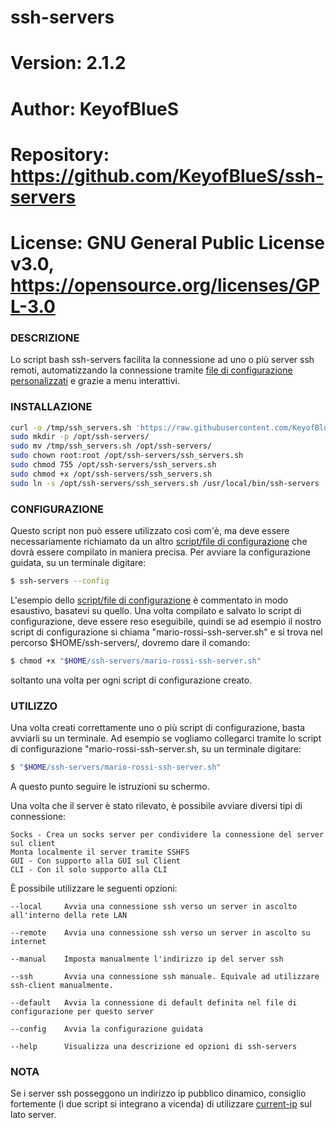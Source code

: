 # ssh-servers

# Version:    2.1.2
# Author:     KeyofBlueS
# Repository: https://github.com/KeyofBlueS/ssh-servers
# License:    GNU General Public License v3.0, https://opensource.org/licenses/GPL-3.0

### DESCRIZIONE
Lo script bash ssh-servers facilita la connessione ad uno o più server ssh remoti, automatizzando la connessione tramite
[file di configurazione personalizzati](https://github.com/KeyofBlueS/ssh-servers/blob/master/Esempio-configurazione-ssh-server.sh) e grazie a menu interattivi.

### INSTALLAZIONE
```sh
curl -o /tmp/ssh_servers.sh 'https://raw.githubusercontent.com/KeyofBlueS/ssh-servers/master/ssh_servers.sh'
sudo mkdir -p /opt/ssh-servers/
sudo mv /tmp/ssh_servers.sh /opt/ssh-servers/
sudo chown root:root /opt/ssh-servers/ssh_servers.sh
sudo chmod 755 /opt/ssh-servers/ssh_servers.sh
sudo chmod +x /opt/ssh-servers/ssh_servers.sh
sudo ln -s /opt/ssh-servers/ssh_servers.sh /usr/local/bin/ssh-servers
```

### CONFIGURAZIONE
Questo script non può essere utilizzato così com'è, ma deve essere necessariamente richiamato da un altro [script/file di configurazione](https://github.com/KeyofBlueS/ssh-servers/blob/master/Esempio-configurazione-ssh-server.sh)
che dovrà essere compilato in maniera precisa.
Per avviare la configurazione guidata, su un terminale digitare:
```sh
$ ssh-servers --config
```
L'esempio dello [script/file di configurazione](https://github.com/KeyofBlueS/ssh-servers/blob/master/Esempio-configurazione-ssh-server.sh) è commentato in modo esaustivo, basatevi su quello.
Una volta compilato e salvato lo script di configurazione, deve essere reso eseguibile, quindi se ad esempio il nostro script di configurazione si chiama "mario-rossi-ssh-server.sh" e si trova nel percorso $HOME/ssh-servers/, dovremo dare il comando:
```sh
$ chmod +x "$HOME/ssh-servers/mario-rossi-ssh-server.sh"
```
soltanto una volta per ogni script di configurazione creato.

### UTILIZZO
Una volta creati correttamente uno o più script di configurazione, basta avviarli su un terminale.
Ad esempio se vogliamo collegarci tramite lo script di configurazione "mario-rossi-ssh-server.sh, su un terminale digitare:
```sh
$ "$HOME/ssh-servers/mario-rossi-ssh-server.sh"
```

A questo punto seguire le istruzioni su schermo.

Una volta che il server è stato rilevato, è possibile avviare diversi tipi di connessione:
```
Socks - Crea un socks server per condividere la connessione del server sul client
Monta localmente il server tramite SSHFS
GUI - Con supporto alla GUI sul Client
CLI - Con il solo supporto alla CLI
```
È possibile utilizzare le seguenti opzioni:
```
--local		Avvia una connessione ssh verso un server in ascolto all'interno della rete LAN

--remote	Avvia una connessione ssh verso un server in ascolto su internet

--manual	Imposta manualmente l'indirizzo ip del server ssh

--ssh		Avvia una connessione ssh manuale. Equivale ad utilizzare ssh-client manualmente.

--default	Avvia la connessione di default definita nel file di configurazione per questo server

--config	Avvia la configurazione guidata

--help		Visualizza una descrizione ed opzioni di ssh-servers
```

### NOTA
Se i server ssh posseggono un indirizzo ip pubblico dinamico, consiglio fortemente (i due script si integrano a vicenda) di
utilizzare [current-ip](https://github.com/KeyofBlueS/current-ip) sul lato server.

